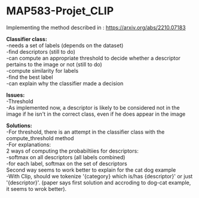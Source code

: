 # MAP583-Projet_CLIP  
Implementing the method described in : https://arxiv.org/abs/2210.07183    

**Classifier class:**  
-needs a set of labels (depends on the dataset)  
-find descriptors (still to do)  
-can compute an appropriate threshold to decide whether a descriptor pertains to the image or not (still to do)  
-compute similarity for labels  
-find the best label  
-can explain why the classifier made a decision  


**Issues:**    
-Threshold  
-As implemented now, a descriptor is likely to be considered not in the image if he isn't in the correct class, even if he does appear in the image  


**Solutions:**  
-For threshold, there is an attempt in the classifier class with the compute_threshold method   
-For explanations:  
	2 ways of computing the probabiltiies for descriptors:  
	-softmax on all descriptors (all labels combined)  
	-for each label, softmax on the set of descriptors  
	Second way seems to work better to explain for the cat dog example  
-With Clip, should we tokenize '{category} which is/has {descriptor}' or just '{descriptor}'. (paper says first solution and accroding to dog-cat example, it seems to wrok better).  